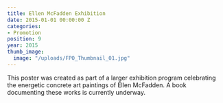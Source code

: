 ```yaml
---
title: Ellen McFadden Exhibition
date: 2015-01-01 00:00:00 Z
categories:
- Promotion
position: 9
year: 2015
thumb_image:
  image: "/uploads/FPO_Thumbnail_01.jpg"
---
```


This poster was created as part of a larger exhibition program celebrating the energetic concrete art paintings of Ellen McFadden. A book documenting these works is currently underway.